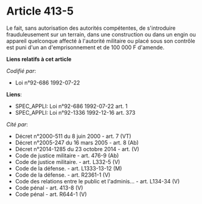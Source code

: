 # Article 413-5

Le fait, sans autorisation des autorités compétentes, de s'introduire frauduleusement sur un terrain, dans une construction
ou dans un engin ou appareil quelconque affecté à l'autorité militaire ou placé sous son contrôle est puni d'un an
d'emprisonnement et de 100 000 F d'amende.

**Liens relatifs à cet article**

_Codifié par_:

  - Loi n°92-686 1992-07-22

**Liens**:

  - SPEC_APPLI: Loi n°92-686 1992-07-22 art. 1
  - SPEC_APPLI: Loi n°92-1336 1992-12-16 art. 373

_Cité par_:

  - Décret n°2000-511 du 8 juin 2000 - art. 7 (VT)
  - Décret n°2005-247 du 16 mars 2005 - art. 8 (Ab)
  - Décret n°2014-1285 du 23 octobre 2014 - art. (V)
  - Code de justice militaire - art. 476-9 (Ab)
  - Code de justice militaire. - art. L332-5 (V)
  - Code de la défense. - art. L1333-13-12 (M)
  - Code de la défense. - art. R2361-1 (V)
  - Code des relations entre le public et l'adminis... - art. L134-34 (V)
  - Code pénal - art. 413-8 (V)
  - Code pénal - art. R644-1 (V)
